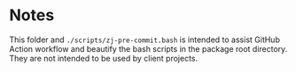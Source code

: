 # Notes

This folder and `./scripts/zj-pre-commit.bash` is intended to assist GitHub Action workflow and beautify the bash scripts in the package root directory. They are not intended to be used by client projects.
